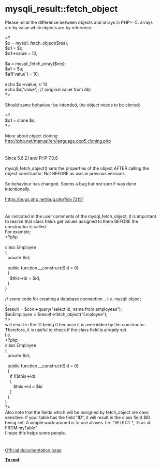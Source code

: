 # mysqli_result::fetch_object




<div class="phpcode"><span class="html">
Please mind the difference between objects and arrays in PHP&gt;=5: arrays are by value while objects are by reference.<br><br>&lt;?<br>$o = mysqli_fetch_object($res);<br>$o1 = $o;<br>$o1-&gt;value = 10;<br><br>$a = mysqli_fetch_array($res);<br>$a1 = $a;<br>$a1[&apos;value&apos;] = 10;<br><br>echo $o-&gt;value; // 10<br>echo $a[&apos;value&apos;]; // (original value from db)<br>?&gt;<br><br>Should same behaviour be intended, the object needs to be cloned:<br><br>&lt;?<br>$o1 = clone $o;<br>?&gt;<br><br>More about object cloning:<br><a href="http://php.net/manual/en/language.oop5.cloning.php" rel="nofollow" target="_blank">http://php.net/manual/en/language.oop5.cloning.php</a></span>
</div>
  

#


<div class="phpcode"><span class="html">
Since 5.6.21 and PHP 7.0.6<br><br>mysqli_fetch_object() sets the properties of the object AFTER calling the object constructor. Not BEFORE as was in previous versions.<br><br>So behaviour has changed. Seems a bug but not sure if was done intentionally.<br><br><a href="https://bugs.php.net/bug.php?id=72151" rel="nofollow" target="_blank">https://bugs.php.net/bug.php?id=72151</a></span>
</div>
  

#


<div class="phpcode"><span class="html">
As indicated in the user comments of the mysql_fetch_object, it is important to realize that class fields get values assigned to them BEFORE the constructor is called.<br>For example;<br><span class="default">&lt;?php<br><br></span><span class="keyword">class </span><span class="default">Employee<br></span><span class="keyword">{<br>&#xA0; private </span><span class="default">$id</span><span class="keyword">;<br><br>&#xA0; public function </span><span class="default">__construct</span><span class="keyword">(</span><span class="default">$id </span><span class="keyword">= </span><span class="default">0</span><span class="keyword">)<br>&#xA0; {<br>&#xA0; &#xA0; </span><span class="default">$this</span><span class="keyword">-&gt;</span><span class="default">id </span><span class="keyword">= </span><span class="default">$id</span><span class="keyword">;<br>&#xA0; }<br>}<br><br></span><span class="comment">// some code for creating a database connection... i.e. mysqli object<br></span><span class="keyword">....<br></span><span class="default">$result </span><span class="keyword">= </span><span class="default">$con</span><span class="keyword">-&gt;</span><span class="default">query</span><span class="keyword">(</span><span class="string">&quot;select id, name from employees&quot;</span><span class="keyword">);<br></span><span class="default">$anEmployee </span><span class="keyword">= </span><span class="default">$result</span><span class="keyword">-&gt;</span><span class="default">fetch_object</span><span class="keyword">(</span><span class="string">&quot;Employee&quot;</span><span class="keyword">);<br></span><span class="default">?&gt;<br></span>will result in the ID being 0 because it is overridden by the constructor. Therefore, it is useful to check if the class field is already set.<br>I.e.<br><span class="default">&lt;?php<br></span><span class="keyword">class </span><span class="default">Employee<br></span><span class="keyword">{<br>&#xA0; private </span><span class="default">$id</span><span class="keyword">;<br><br>&#xA0; public function </span><span class="default">__construct</span><span class="keyword">(</span><span class="default">$id </span><span class="keyword">= </span><span class="default">0</span><span class="keyword">)<br>&#xA0; {<br>&#xA0; &#xA0; if (!</span><span class="default">$this</span><span class="keyword">-&gt;</span><span class="default">id</span><span class="keyword">)<br>&#xA0; &#xA0; {<br>&#xA0; &#xA0; &#xA0;&#xA0; </span><span class="default">$this</span><span class="keyword">-&gt;</span><span class="default">id </span><span class="keyword">= </span><span class="default">$id <br>&#xA0; &#xA0; </span><span class="keyword">}<br>&#xA0; }<br>}<br></span><span class="default">?&gt;<br></span>Also note that the fields which will be assigned by fetch_object are case sensitive. If your table has the field &quot;ID&quot;, it will result in the class field $ID being set. A simple work-around is to use aliases. I.e. &quot;SELECT *, ID as id FROM myTable&quot;<br>I hope this helps some people.</span>
</div>
  

#

[Official documentation page](https://www.php.net/manual/en/mysqli-result.fetch-object.php)

**[To root](/README.md)**